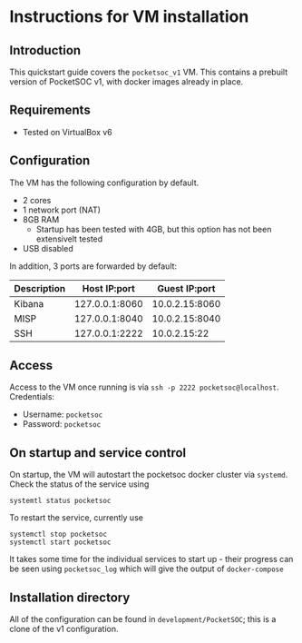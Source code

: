 # Instructions for VM installation

## Introduction

This quickstart guide covers the `pocketsoc_v1` VM. This contains a prebuilt version of PocketSOC v1, with docker images already in place.

## Requirements

- Tested on VirtualBox v6

## Configuration

The VM has the following configuration by default. 
- 2 cores
- 1 network port (NAT)
- 8GB RAM
  - Startup has been tested with 4GB, but this option has not been extensivelt tested
- USB disabled

In addition, 3 ports are forwarded by default:

| Description | Host IP:port   | Guest IP:port   |
| ----------- | -------------- | -------------- |
| Kibana      | 127.0.0.1:8060 | 10.0.2.15:8060 |
| MISP        | 127.0.0.1:8040 | 10.0.2.15:8040 |
| SSH         | 127.0.0.1:2222 | 10.0.2.15:22   |

## Access

Access to the VM once running is via `ssh -p 2222 pocketsoc@localhost`. Credentials:
- Username: `pocketsoc`
- Password: `pocketsoc`

## On startup and service control

On startup, the VM will autostart the pocketsoc docker cluster via `systemd`. Check the status of the service using

```
systemtl status pocketsoc
```

To restart the service, currently use

```
systemctl stop pocketsoc
systemctl start pocketsoc
```

It takes some time for the individual services to start up - their progress can be seen using `pocketsoc_log` which will give the output of `docker-compose`

## Installation directory

All of the configuration can be found in `development/PocketSOC`; this is a clone of the v1 configuration.


